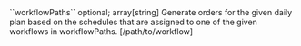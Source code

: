 <tr><td>``workflowPaths``</td>
	
<td>optional; array[string]</td>
	
<td>
Generate orders for the given daily plan based on the schedules that are assigned to one of the given workflows in workflowPaths.
</td>
	
<td>[/path/to/workflow]</td>
	
<td></td>
	
</tr>